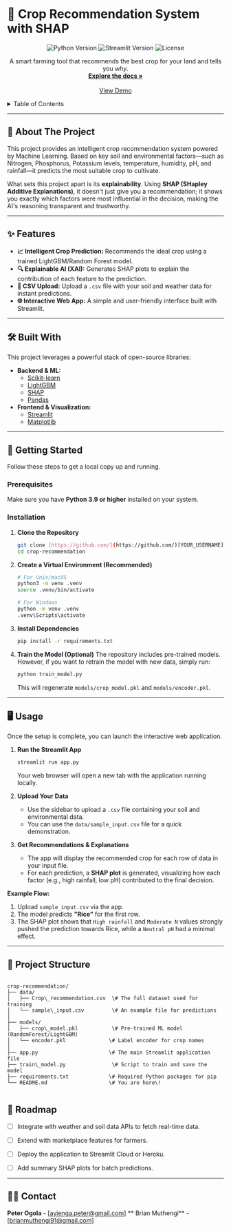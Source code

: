 
# 🌱 Crop Recommendation System with SHAP

<p align="center">
  <img src="https://img.shields.io/badge/Python-3.9%2B-blue?style=for-the-badge&logo=python" alt="Python Version">
  <img src="https://img.shields.io/badge/Framework-Streamlit-red?style=for-the-badge&logo=streamlit" alt="Streamlit Version">
  <img src="https://img.shields.io/badge/License-MIT-green?style=for-the-badge" alt="License">
</p>

<p align="center">
  A smart farming tool that recommends the best crop for your land and tells you <em>why</em>.
  <br />
  <a href="#-about-the-project"><strong>Explore the docs »</strong></a>
  <br />
  <br />
  <a href="https://ogola720-soil-analysis-app-sbsc5p.streamlit.app/">View Demo</a>
</p>

<details>
  <summary>Table of Contents</summary>
  <ol>
    <li><a href="#-about-the-project">About The Project</a></li>
    <li><a href="#-features">Features</a></li>
    <li><a href="#-built-with">Built With</a></li>
    <li><a href="#-getting-started">Getting Started</a></li>
    <li><a href="#-usage">Usage</a></li>
    <li><a href="#-project-structure">Project Structure</a></li>
    <li><a href="#-roadmap">Roadmap</a></li>
    <li><a href="#-contact">Contact</a></li>
  </ol>
</details>

---

## 📖 About The Project



This project provides an intelligent crop recommendation system powered by Machine Learning. Based on key soil and environmental factors—such as Nitrogen, Phosphorus, Potassium levels, temperature, humidity, pH, and rainfall—it predicts the most suitable crop to cultivate.

What sets this project apart is its **explainability**. Using **SHAP (SHapley Additive Explanations)**, it doesn't just give you a recommendation; it shows you exactly which factors were most influential in the decision, making the AI's reasoning transparent and trustworthy.

---

## ✨ Features

* **📈 Intelligent Crop Prediction:** Recommends the ideal crop using a trained LightGBM/Random Forest model.
* **🔍 Explainable AI (XAI):** Generates SHAP plots to explain the contribution of each feature to the prediction.
* **📁 CSV Upload:** Upload a `.csv` file with your soil and weather data for instant predictions.
* **🌐 Interactive Web App:** A simple and user-friendly interface built with Streamlit.

---

## 🛠️ Built With

This project leverages a powerful stack of open-source libraries:

* **Backend & ML:**
    * [Scikit-learn](https://scikit-learn.org/)
    * [LightGBM](https://lightgbm.readthedocs.io/en/latest/)
    * [SHAP](https://shap.readthedocs.io/en/latest/)
    * [Pandas](https://pandas.pydata.org/)
* **Frontend & Visualization:**
    * [Streamlit](https://streamlit.io/)
    * [Matplotlib](https://matplotlib.org/)

---

## 🚀 Getting Started

Follow these steps to get a local copy up and running.

### Prerequisites

Make sure you have **Python 3.9 or higher** installed on your system.

### Installation

1.  **Clone the Repository**
    ```sh
    git clone [https://github.com/](https://github.com/)[YOUR_USERNAME]/crop-recommendation.git
    cd crop-recommendation
    ```

2.  **Create a Virtual Environment (Recommended)**
    ```sh
    # For Unix/macOS
    python3 -m venv .venv
    source .venv/bin/activate

    # For Windows
    python -m venv .venv
    .venv\Scripts\activate
    ```

3.  **Install Dependencies**
    ```sh
    pip install -r requirements.txt
    ```

4.  **Train the Model (Optional)**
    The repository includes pre-trained models. However, if you want to retrain the model with new data, simply run:
    ```sh
    python train_model.py
    ```
    This will regenerate `models/crop_model.pkl` and `models/encoder.pkl`.

---

## 🖥️ Usage

Once the setup is complete, you can launch the interactive web application.

1.  **Run the Streamlit App**
    ```sh
    streamlit run app.py
    ```
    Your web browser will open a new tab with the application running locally.

2.  **Upload Your Data**
    * Use the sidebar to upload a `.csv` file containing your soil and environmental data.
    * You can use the `data/sample_input.csv` file for a quick demonstration.

3.  **Get Recommendations & Explanations**
    * The app will display the recommended crop for each row of data in your input file.
    * For each prediction, a **SHAP plot** is generated, visualizing how each factor (e.g., high rainfall, low pH) contributed to the final decision.



**Example Flow:**
1.  Upload `sample_input.csv` via the app.
2.  The model predicts **"Rice"** for the first row.
3.  The SHAP plot shows that `High rainfall` and `Moderate N` values strongly pushed the prediction towards Rice, while a `Neutral pH` had a minimal effect.

---

## 📂 Project Structure

````

crop-recommendation/
├── data/
│   ├── Crop\_recommendation.csv  \# The full dataset used for training
│   └── sample\_input.csv         \# An example file for predictions
│
├── models/
│   ├── crop\_model.pkl           \# Pre-trained ML model (RandomForest/LightGBM)
│   └── encoder.pkl              \# Label encoder for crop names
│
├── app.py                       \# The main Streamlit application file
├── train\_model.py               \# Script to train and save the model
├── requirements.txt             \# Required Python packages for pip
└── README.md                    \# You are here\!


````
## 🔮 Roadmap

-   [ ] Integrate with weather and soil data APIs to fetch real-time data.
-   [ ] Extend with marketplace features for farmers.
-   [ ] Deploy the application to Streamlit Cloud or Heroku.
-   [ ] Add summary SHAP plots for batch predictions.


---

## 👨‍💻 Contact

**Peter Ogola** - [ayienga.peter@gmail.com]
** Brian Muthengi** -[brianmuthengi91@gmail.com]
